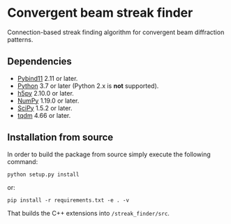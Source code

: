 # Convergent beam streak finder
Connection-based streak finding algorithm for convergent beam diffraction patterns.

## Dependencies

- [Pybind11](https://github.com/pybind/pybind11) 2.11 or later.
- [Python](https://www.python.org/) 3.7 or later (Python 2.x is **not** supported).
- [h5py](https://www.h5py.org) 2.10.0 or later.
- [NumPy](https://numpy.org) 1.19.0 or later.
- [SciPy](https://scipy.org) 1.5.2 or later.
- [tqdm](https://github.com/tqdm/tqdm) 4.66 or later.

## Installation from source
In order to build the package from source simply execute the following command:

    python setup.py install

or:

    pip install -r requirements.txt -e . -v

That builds the C++ extensions into ``/streak_finder/src``.